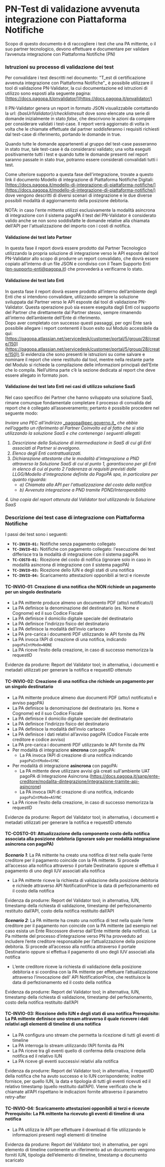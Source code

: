 # PN-Test di validazione avvenuta integrazione con Piattaforma Notifiche

Scopo di questo documento è di raccogliere i test che una PA mittente, o il suo partner tecnologico, devono effettuare e documentare per validare l’avvenuta integrazione con Piattaforma Notifiche (PN)

### Istruzioni su processo di validazione dei test

Per convalidare i test descritti nel documento: "T_est di certificazione avvenuta integrazione con Piattaforma Notifiche"_ è possibile utilizzare il tool di validazione PN-Validator, la cui documentazione ed istruzioni di utilizzo sono esposti alla seguente pagina: [https://docs.pagopa.it/pnvalidator/](https://docs.pagopa.it/pnvalidator/)

Il PN-Validator genera un report in formato JSON visualizzabile contattando la url: _{basUrlValidator}/checklistresult_ dove sono elencate una serie di domande inizialmente in stato _false_, che descrivono le azioni da compiere per considerare validati i test-case. Il report verrà aggiornato di volta in volta che le chiamate effettuate dal partner soddisferanno i requisiti richiesti dal test-case di riferimento, portando le domande in true.

Quando tutte le domande appartenenti al gruppo del test-case passeranno in stato _true_, tale test-case è da considerarsi validato; una volta eseguiti positivamente tutti i test e quando tutte le domande presenti nel report saranno passate in stato _true_, potranno essere considerati convalidati tutti i test.

Come ulteriore supporto a questa fase dell'integrazione, trovate a questo link il documento Modello di integrazione di Piattaforma Notifiche Digitali:\
[https://docs.pagopa.it/modello-di-integrazione-di-piattaforma-notifiche/](https://docs.pagopa.it/modello-di-integrazione-di-piattaforma-notifiche/)  \
dove vengono descritti di diversi scenari di integrazione e le due diverse possibili modalità di aggiornamento della posizione debitoria.

NOTA: in caso l'ente mittente utilizzi esclusivamente la modalità asincrona di integrazione con il sistema pagoPA il test del PN-Validator è considerato valido anche se non sono soddisfatte le domande relative alla chiamata dell'API per l'attualizzazione del importo con i costi di notifica.

#### Validazione dei test lato Partner

In questa fase il report dovrà essere prodotto dal Partner Tecnologico utilizzando la propria soluzione di integrazione verso le API esposte dal tool PN-Validator allo scopo di produrre un report convalidato, che dovrà essere copiato all’interno di un file JSON e condiviso con il Team Supporto Enti ([pn-supporto-enti@pagopa.it](mailto:pn-supporto-enti@pagopa.it)) che provvederà a verificarne lo stato.

#### Validazione dei test lato Enti

In questa fase il report dovrà essere prodotto all’interno dell’ambiente degli Enti che si intendono convalidare, utilizzando sempre la soluzione sviluppata dal Partner verso le API esposte dal tool di validazione PN-Validator. Questa operazione può sia essere eseguita dagli Enti col supporto del Partner che direttamente dal Partner stesso, sempre rimanendo all’interno dell’ambiente dell’Ente di riferimento.\
Dopo aver completato con successo questi passaggi, per ogni Ente sarà possibile allegare i report contenenti il buon esito sul Modulo accessibile da qui: [https://pagopa.atlassian.net/servicedesk/customer/portal/5/group/28/create/150](https://pagopa.atlassian.net/servicedesk/customer/portal/5/group/28/create/150)\
Si evidenzia che sono presenti le istruzioni su come salvare e nominare il report che viene restituito dal tool, mentre nella restante parte del Modulo si richiede la compilazione delle informazioni principali dell’Ente che lo compila. Nell’ultima parte c’è la sezione dedicata al report che deve essere allegato in formato json.

#### Validazione dei test lato Enti nei casi di utilizzo soluzione SaaS

Nel caso specifico dei Partner che hanno sviluppato una soluzione SaaS, rimane comunque fondamentale completare il processo di convalida del report che è collegato all’asseveramento; pertanto è possibile procedere nel seguente modo:

_Inviare una PEC all'indirizzo_ [_pagopa@pec.governo.it_](mailto:pagopa@pec.governo.it) _che abbia nell’oggetto un riferimento al Partner Coinvolto ed al fatto che si stia utilizzando la soluzione SaaS e che contenenga i seguenti allegati:_

1. _Descrizione della Soluzione di intermediazione in SaaS di cui gli Enti associati al Partner si avvalgono._
2. _Elenco degli Enti contrattualizzati._
3. _Dichiarazione attestante che le modalità d'integrazione a PND attraverso la Soluzione SaaS di cui al punto 1, garantiscono per gli Enti in elenco di cui al punto 2 l'aderenza ai requisiti previsti dalle LLGG/Modello d'integrazione definite da PagoPA spa, in particolare per quanto riguarda:_
   * _a) Chiamata alla API per l'attualizzazione del costo della notifica_
   * _b) Avvenuta integrazione a PND tramite PDND/Interoperabilità_

_4.      Una copia del report ottenuta dal Validator tool utilizzando la Soluzione SaaS_

### Descrizione dei test case di integrazione con Piattaforma Notifiche

I passi dei test sono i seguenti:

* **`TC-INVIO-01:`** Notifiche senza pagamento collegato&#x20;
* **`TC-INVIO-02:`** Notifiche con pagamento collegato: l'esecuzione dei test differisce tra la modalità di integrazione con il sistema pagoPA
* **`TC-COSTO-01`**`:` Ricezione del costo di notifica (ignorare solo in caso in modalità asincrona di integrazione con il sistema pagoPA)
* **`TC-INVIO-03:`** Ricezione dello IUN e degli stati di una notifica
* **`TC-INVIO-04:`** Scaricamento attestazioni opponibili ai terzi e ricevute&#x20;

#### **TC-INVIO-01: Creazione di una notifica che NON richiede un pagamento per un singolo destinatario**

* La PA mittente produce almeno un documento PDF (atto/i notificato/i)
* La PA definisce la denominazione del destinatario (es. Nome e Cognome) ed il suo Codice Fiscale&#x20;
* La PA definisce il domicilio digitale speciale del destinatario
* La PA definisce l’indirizzo fisico del destinatario
* La PA definisce la modalità dell’invio cartaceo
* La PA pre-carica i documenti PDF utilizzando le API fornite da PN
* La PA invoca l’API di creazione di una notifica, indicando `pagoPaIntMode=NONE`
* La PA riceve l’esito della creazione, in caso di successo memorizza la requestID

Evidenze da produrre: Report del Validator tool; in alternativa, i documenti e metadati utilizzati per generare la notifica e requestID ottenuto

#### **TC-INVIO-02: Creazione di una notifica che richiede un pagamento per un singolo destinatario**

* La PA mittente produce almeno due documenti PDF (atto/i notificato/i e avviso pagoPA)
* La PA definisce la denominazione del destinatario (es. Nome e Cognome) ed il suo Codice Fiscale&#x20;
* La PA definisce il domicilio digitale speciale del destinatario
* La PA definisce l’indirizzo fisico del destinatario
* La PA definisce la modalità dell’invio cartaceo
* La PA definisce i dati relativi all’avviso pagoPA (Codice Fiscale ente creditore e codice avviso)
* La PA pre-carica i documenti PDF utilizzando le API fornite da PN
* Per modalità di integrazione **sincrona** con pagoPA:
  * La PA invoca l’API di creazione di una notifica indicando `pagoPaIntMode=SYNC`
* Per modalità di integrazione **asincrona** con pagoPA:
  * La PA mittente deve utilizzare avvisi già creati sull'ambiente UAT pagoPA di Integrazione Asincrona (https://docs.pagopa.it/sanp/ente-creditore/modalita-dintegrazione/integrazione-tramite-api-asincrone)
  * La PA invoca l’API di creazione di una notifica, indicando `pagoPaIntMode=ASYNC`
* La PA riceve l’esito della creazione, in caso di successo memorizza la requestID

Evidenze da produrre: Report del Validator tool; in alternativa, i documenti e metadati utilizzati per generare la notifica e requestID ottenuto

#### **TC-COSTO-01: Attualizzazione della componente costo della notifica associata alla posizione debitoria (ignorare solo per modalità integrazione asincrona con pagoPA)**

_**Scenario 1**_: La PA mittente ha creato una notifica di test nella quale l’ente creditore per il pagamento coincide con la PA mittente. Si procede all’accesso alla notifica attraverso il portale Destinatario oppure si effettua il pagamento di uno degli IUV associati alla notifica

* La PA mittente riceve la richiesta di validazione della posizione debitoria e richiede attraverso API NotificationPrice la data di perfezionamento ed il costo della notifica

Evidenza da produrre: Report del Validator tool; in alternativa, IUN, timestamp della richiesta di validazione, timestamp del perfezionamento restituito dall’API, costo della notifica restituito dall’API

_**Scenario 2**_: La PA mittente ha creato una notifica di test nella quale l’ente creditore per il pagamento non coincide con la PA mittente (ad esempio nel caso esista un Ente Riscossore diverso dall’Ente mittente della notifica). La Pa mittente del processo d’integrazione verso PN ha provveduto ad includere l’ente creditore responsabile per l’attualizzazione della posizione debitoria. Si procede all’accesso alla notifica attraverso il portale Destinatario oppure si effettua il pagamento di uno degli IUV associati alla notifica

* L’ente creditore riceve la richiesta di validazione della posizione debitoria e si coordina con la PA mittente per effettuare l’attualizzazione attraverso l’invocazione dell' API NotificationPrice, che restituisce la data di perfezionamento ed il costo della notifica

Evidenza da produrre: Report del Validator tool; in alternativa, IUN, timestamp della richiesta di validazione, timestamp del perfezionamento, costo della notifica restituito dall’API

#### **TC-INVIO-03: Ricezione dello IUN e degli stati di una notifica** Prerequisito: La PA mittente definisce uno stream attraverso il quale ricevere i dati relativi agli elementi di timeline di una notifica

* La PA configura uno stream che permetta la ricezione di tutti gli eventi di timeline
* La PA interroga lo stream utilizzando l’API fornita da PN
* La PA riceve tra gli eventi quello di conferma della creazione della notifica ed il relativo IUN&#x20;
* La PA riceve gli eventi successivi relativi alla notifica

Evidenza da produrre: Report del Validator tool; in alternativa, il requestID della notifica che ha avuto successo e lo IUN corrispondente; inoltre fornisce, per quello IUN, la data e tipologia di tutti gli eventi ricevuti ed il relativo timestamp (quello restituito dall’API). Viene verificato che le chiamate all’API rispettano le indicazioni fornite attraverso il parametro retry-after

#### **TC-INVIO-04: Scaricamento attestazioni opponibili ai terzi e ricevute** Prerequisito: La PA mittente ha ricevuto gli eventi di timeline di una notifica

* La PA utilizza le API per effettuare il download di file utilizzando le informazioni presenti negli elementi di timeline

Evidenza da produrre: Report del Validator tool; in alternativa, per ogni elemento di timeline contenente un riferimento ad un documento vengono forniti IUN, tipologia dell’elemento di timeline, timestamp e documento scaricato

